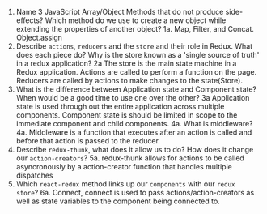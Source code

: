 1.  Name 3 JavaScript Array/Object Methods that do not produce side-effects? Which method do we use to create a new object while extending the properties of another object?
1a. Map, Filter, and Concat. Object.assign
2.  Describe `actions`, `reducers` and the `store` and their role in Redux. What does each piece do? Why is the store known as a 'single source of truth' in a redux application?
2a  The store is the main state machine in a Redux application. Actions are called to perform a function on the page. Reducers are called by actions to make changes to the state(Store).
3.  What is the difference between Application state and Component state? When would be a good time to use one over the other?
3a  Application state is used through out the entire application across multiple components. Component state is should be limited in scope to the immediate component and child components.
4a. What is middleware?
4a. Middleware is a function that executes after an action is called and before that action is passed to the reducer.
5.  Describe `redux-thunk`, what does it allow us to do? How does it change our `action-creators`?
5a. redux-thunk allows for actions to be called asyncronously by a action-creator function that handles multiple dispatches 
6.  Which `react-redux` method links up our `components` with our `redux store`?
6a. Connect, connect is used to pass actions/action-creators as well as state variables to the component being connected to.